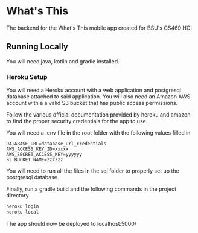 # What's This

The backend for the What's This mobile app created for BSU's CS469 HCI

## Running Locally

You will need java, kotlin and gradle installed.

### Heroku Setup

You will need a Heroku account with a web application and postgresql database
attached to said application. You will also need an Amazon AWS account with a a valid S3
bucket that has public access permissions.

Follow the various official documentation provided by heroku and amazon to 
find the proper security credentials for the app to use.

You will need a .env file in the root folder with
the following values filled in

```
DATABASE_URL=database_url_credentials
AWS_ACCESS_KEY_ID=xxxxx
AWS_SECRET_ACCESS_KEY=yyyyyy
S3_BUCKET_NAME=zzzzzz
```

You will need to run all the files in the sql folder to properly
set up the postgresql database.

Finally, run a gradle build and the following
commands in the project directory

```sh
heroku login
heroku local
```

The app should now be deployed to localhost:5000/



